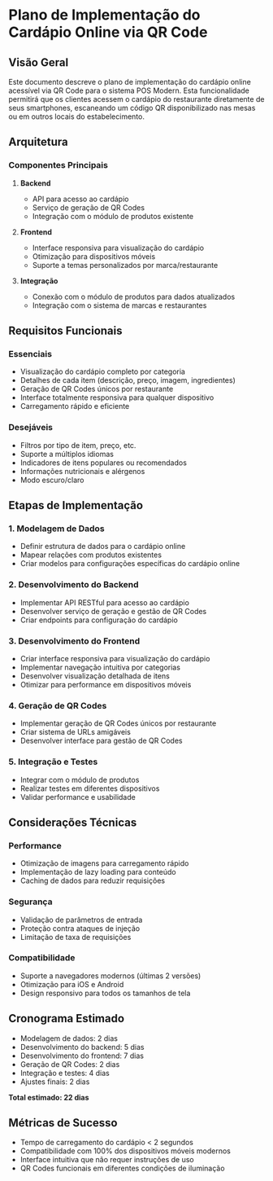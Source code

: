 # Plano de Implementação do Cardápio Online via QR Code

## Visão Geral
Este documento descreve o plano de implementação do cardápio online acessível via QR Code para o sistema POS Modern. Esta funcionalidade permitirá que os clientes acessem o cardápio do restaurante diretamente de seus smartphones, escaneando um código QR disponibilizado nas mesas ou em outros locais do estabelecimento.

## Arquitetura

### Componentes Principais
1. **Backend**
   - API para acesso ao cardápio
   - Serviço de geração de QR Codes
   - Integração com o módulo de produtos existente

2. **Frontend**
   - Interface responsiva para visualização do cardápio
   - Otimização para dispositivos móveis
   - Suporte a temas personalizados por marca/restaurante

3. **Integração**
   - Conexão com o módulo de produtos para dados atualizados
   - Integração com o sistema de marcas e restaurantes

## Requisitos Funcionais

### Essenciais
- Visualização do cardápio completo por categoria
- Detalhes de cada item (descrição, preço, imagem, ingredientes)
- Geração de QR Codes únicos por restaurante
- Interface totalmente responsiva para qualquer dispositivo
- Carregamento rápido e eficiente

### Desejáveis
- Filtros por tipo de item, preço, etc.
- Suporte a múltiplos idiomas
- Indicadores de itens populares ou recomendados
- Informações nutricionais e alérgenos
- Modo escuro/claro

## Etapas de Implementação

### 1. Modelagem de Dados
- Definir estrutura de dados para o cardápio online
- Mapear relações com produtos existentes
- Criar modelos para configurações específicas do cardápio online

### 2. Desenvolvimento do Backend
- Implementar API RESTful para acesso ao cardápio
- Desenvolver serviço de geração e gestão de QR Codes
- Criar endpoints para configuração do cardápio

### 3. Desenvolvimento do Frontend
- Criar interface responsiva para visualização do cardápio
- Implementar navegação intuitiva por categorias
- Desenvolver visualização detalhada de itens
- Otimizar para performance em dispositivos móveis

### 4. Geração de QR Codes
- Implementar geração de QR Codes únicos por restaurante
- Criar sistema de URLs amigáveis
- Desenvolver interface para gestão de QR Codes

### 5. Integração e Testes
- Integrar com o módulo de produtos
- Realizar testes em diferentes dispositivos
- Validar performance e usabilidade

## Considerações Técnicas

### Performance
- Otimização de imagens para carregamento rápido
- Implementação de lazy loading para conteúdo
- Caching de dados para reduzir requisições

### Segurança
- Validação de parâmetros de entrada
- Proteção contra ataques de injeção
- Limitação de taxa de requisições

### Compatibilidade
- Suporte a navegadores modernos (últimas 2 versões)
- Otimização para iOS e Android
- Design responsivo para todos os tamanhos de tela

## Cronograma Estimado
- Modelagem de dados: 2 dias
- Desenvolvimento do backend: 5 dias
- Desenvolvimento do frontend: 7 dias
- Geração de QR Codes: 2 dias
- Integração e testes: 4 dias
- Ajustes finais: 2 dias

**Total estimado: 22 dias**

## Métricas de Sucesso
- Tempo de carregamento do cardápio < 2 segundos
- Compatibilidade com 100% dos dispositivos móveis modernos
- Interface intuitiva que não requer instruções de uso
- QR Codes funcionais em diferentes condições de iluminação
